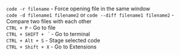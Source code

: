 
`code -r filename` - Force opening file in the same window <br/>
`code -d filename1 filename2` or `code --diff filename1 filename2` - Compare two files with each other  <br/>
`CTRL + P` - Go to file <br/>
`CTRL + SHIFT + ` \` - Go to terminal <br/>
`CTRL + Alt + S` - Stage selected code <br/>
`CTRL + Shift + X` - Go to Extensions <br/>
